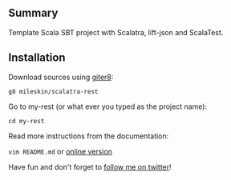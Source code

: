 ## Summary

Template Scala SBT project with Scalatra, lift-json and ScalaTest.

## Installation

Download sources using [giter8](https://github.com/n8han/giter8):

    g8 mileskin/scalatra-rest

Go to my-rest (or what ever you typed as the project name):

    cd my-rest

Read more instructions from the documentation:

`vim README.md` or [online version](https://github.com/mileskin/scalatra-rest.g8/blob/master/src/main/g8/README.md)

Have fun and don't forget to [follow me on twitter](http://twitter.com/mileskin)!
